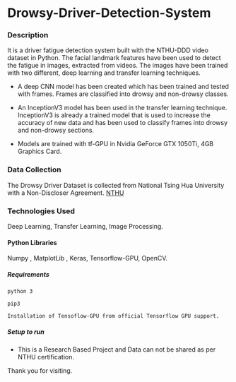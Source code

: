 # Drowsy-Driver-Detection-System

### Description
It is a driver fatigue detection system built with the NTHU-DDD video dataset in Python. The facial landmark features have been used to detect the fatigue in images, extracted from videos. The images have been trained with two different, deep learning and transfer learning techniques.

- A deep CNN model has been created which has been trained and tested with frames. Frames are classified into drowsy and non-drowsy classes.

- An InceptionV3 model has been used in the transfer learning technique. InceptionV3 is already a trained model that is used to increase the accuracy of new data and has been used to classify frames into drowsy and non-drowsy sections.

- Models are trained with tf-GPU in Nvidia GeForce GTX 1050Ti, 4GB Graphics Card.


### Data Collection
The Drowsy Driver Dataset is collected from National Tsing Hua University with a Non-Discloser Agreement. [NTHU](http://nthu-en.site.nthu.edu.tw/)

### Technologies Used
Deep Learning, Transfer Learning, Image Processing.

#### Python Libraries
Numpy , MatplotLib , Keras, Tensorflow-GPU, OpenCV.

##### Requirements
```
python 3

pip3 

Installation of Tensoflow-GPU from official Tensorflow GPU support.
```

##### Setup to run

+ This is a Research Based Project and Data can not be shared as per NTHU certification.

Thank you for visiting.


